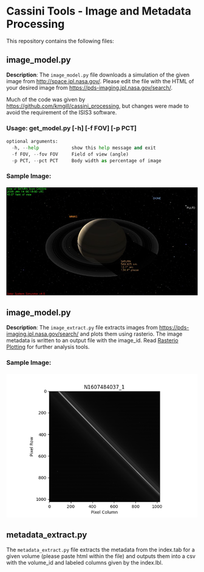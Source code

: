 # Cassini Tools - Image and Metadata Processing

This repository contains the following files:

## image_model.py

**Description**: 
The `image_model.py` file downloads a simulation of the given image from http://space.jpl.nasa.gov/. Please edit the file with the HTML of your desired image from https://pds-imaging.jpl.nasa.gov/search/. 

Much of the code was given by https://github.com/kmgill/cassini_processing, but changes were made to avoid the requirement of the ISIS3 software. 
### Usage: get_model.py [-h] [-f FOV] [-p PCT]

```python 
optional arguments:
  -h, --help            show this help message and exit
  -f FOV, --fov FOV     Field of view (angle)
  -p PCT, --pct PCT     Body width as percentage of image

```
### Sample Image: <br><br> ![Image_Model](./IMAGES/N1610585886_1_Simulated.jpg) 

## image_model.py

**Description**: 
The `image_extract.py` file extracts images from https://pds-imaging.jpl.nasa.gov/search/ and plots them using rasterio. The image metadata is written to an output file with the image_id. Read [Rasterio Plotting](https://rasterio.readthedocs.io/en/latest/topics/plotting.html) for further analysis tools. 

### Sample Image: <br><br> ![Image_Model](./IMAGES/N1607484037_1.png) 

## metadata_extract.py
The `metadata_extract.py` file extracts the metadata from the index.tab for a given volume (please paste html within the file) and outputs them into a csv with the volume_id and labeled columns given by the index.lbl. 


